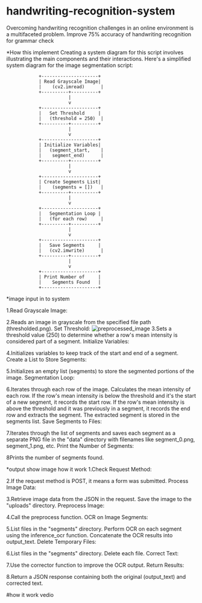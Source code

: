 # handwriting-recognition-system
Overcoming handwriting recognition challenges in an online environment is a multifaceted problem. Improve 75% accuracy of handwriting recognition for grammar check 

*How  this implement 
Creating a system diagram for this script involves illustrating the main components and their interactions. Here's a simplified system diagram for the image segmentation script:


                +---------------------+
                | Read Grayscale Image|
                |    (cv2.imread)      |
                +----------+----------+
                           |
                           v
                +---------------------+
                |   Set Threshold     |
                |   (threshold = 250)  |
                +----------+----------+
                           |
                           v
                +---------------------+
                | Initialize Variables|
                |   (segment_start,    |
                |    segment_end)      |
                +----------+----------+
                           |
                           v
                +---------------------+
                | Create Segments List|
                |    (segments = [])   |
                +----------+----------+
                           |
                           v
                +---------------------+
                |   Segmentation Loop |
                |   (for each row)     |
                +----------+----------+
                           |
                           v
                +---------------------+
                |   Save Segments     |
                |   (cv2.imwrite)      |
                +----------+----------+
                           |
                           v
                +---------------------+
                | Print Number of     |
                |    Segments Found   |
                +---------------------+






*image input in to system

1.Read Grayscale Image:

2.Reads an image in grayscale from the specified file path (thresholded.png).
Set Threshold:
![preprocessed_image](https://github.com/jayathriPrasha/handwriting-recognition-system/assets/141565380/58f8295a-0f43-458d-abb9-d1b0dcdbf243)
3.Sets a threshold value (250) to determine whether a row's mean intensity is considered part of a segment.
Initialize Variables:

4.Initializes variables to keep track of the start and end of a segment.
Create a List to Store Segments:

5.Initializes an empty list (segments) to store the segmented portions of the image.
Segmentation Loop:

6.Iterates through each row of the image.
Calculates the mean intensity of each row.
If the row's mean intensity is below the threshold and it's the start of a new segment, it records the start row.
If the row's mean intensity is above the threshold and it was previously in a segment, it records the end row and extracts the segment.
The extracted segment is stored in the segments list.
Save Segments to Files:

7.Iterates through the list of segments and saves each segment as a separate PNG file in the "data" directory with filenames like segment_0.png, segment_1.png, etc.
Print the Number of Segments:

8Prints the number of segments found.









*output show image how it work
1.Check Request Method:

2.If the request method is POST, it means a form was submitted.
Process Image Data:

3.Retrieve image data from the JSON in the request.
Save the image to the "uploads" directory.
Preprocess Image:

4.Call the preprocess function.
OCR on Image Segments:

5.List files in the "segments" directory.
Perform OCR on each segment using the inference_ocr function.
Concatenate the OCR results into output_text.
Delete Temporary Files:

6.List files in the "segments" directory.
Delete each file.
Correct Text:

7.Use the corrector function to improve the OCR output.
Return Results:

8.Return a JSON response containing both the original (output_text) and corrected text.





#how it work vedio 
